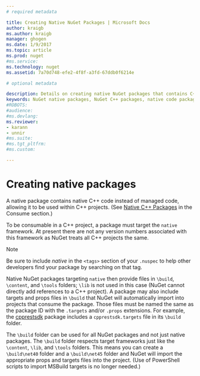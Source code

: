 ```yaml
---
# required metadata

title: Creating Native NuGet Packages | Microsoft Docs
author: kraigb
ms.author: kraigb
manager: ghogen
ms.date: 1/9/2017
ms.topic: article
ms.prod: nuget
#ms.service:
ms.technology: nuget
ms.assetid: 7a70d748-efe2-4f8f-a3fd-67ddb0f6214e

# optional metadata

description: Details on creating native NuGet packages that contains C++ code instead of managed code, for use in C++ projects.
keywords: NuGet native packages, NuGet C++ packages, native code packages, targeting C++ projects
#ROBOTS:
#audience:
#ms.devlang:
ms.reviewer:
- karann
- unnir
#ms.suite:
#ms.tgt_pltfrm:
#ms.custom:

---
```

# Creating native packages

A native package contains native C++ code instead of managed code, allowing it to be used within C++ projects. (See [Native C++ Packages](../consume-packages/finding-and-choosing-packages.md#native-c++-packages) in the Consume section.)

To be consumable in a C++ project, a package must target the `native` framework. At present there are not any version numbers associated with this framework as NuGet treats all C++ projects the same.

> [!Note]
> Be sure to include *native* in the `<tags>` section of your `.nuspec` to help other developers find your package by searching on that tag.

Native NuGet packages targeting `native` then provide files in `\build`, `\content`, and `\tools` folders; `\lib` is not used in this case (NuGet cannot directly add references to a C++ project). A package may also include targets and props files in `\build` that NuGet will automatically import into projects that consume the package. Those files must be named the same as the package ID with the `.targets` and/or `.props` extensions. For example, the [cpprestsdk](https://nuget.org/packages/cpprestsdk/) package includes a `cpprestsdk.targets` file in its `\build` folder.

The `\build` folder can be used for all NuGet packages and not just native packages. The `\build` folder respects target frameworks just like the `\content`, `\lib`, and `\tools` folders. This means you can create a `\build\net40` folder and a `\build\net45` folder and NuGet will import the appropriate props and targets files into the project. (Use of PowerShell scripts to import MSBuild targets is no longer needed.)
